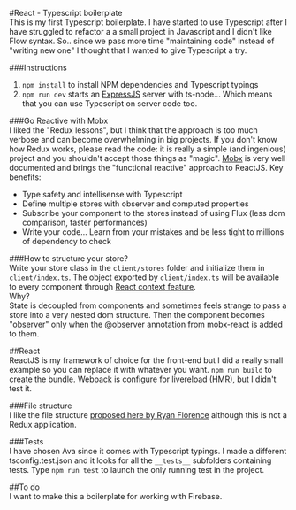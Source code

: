 #React - Typescript boilerplate  
This is my first Typescript boilerplate. I have started to use Typescript after I have struggled to refactor
a a small project in Javascript and I didn't like Flow syntax.
So.. since we pass more time "maintaining code" instead of "writing new one" I thought that I wanted to give Typescript a try.

###Instructions  
1. ```npm install``` to install NPM dependencies and Typescript typings  
2. ```npm run dev``` starts an [ExpressJS](http://expressjs.com/) server with ts-node... Which means that you can use Typescript on server code too.

###Go Reactive with Mobx  
I liked the "Redux lessons", but I think that the approach is too much verbose and can become overwhelming in big projects.
If you don't know how Redux works, please read the code: it is really a simple (and ingenious) project and you shouldn't accept those things as "magic".
[Mobx](http://mobxjs.github.io/mobx) is very well documented and brings the "functional reactive" approach to ReactJS.
Key benefits:
- Type safety and intellisense with Typescript
- Define multiple stores with observer and computed properties
- Subscribe your component to the stores instead of using Flux (less dom comparison, faster performances)
- Write your code... Learn from your mistakes and be less tight to millions of dependency to check

###How to structure your store?  
Write your store class in the ```client/stores``` folder and initialize them in ```client/index.ts```.
The object exported by ```client/index.ts``` will be available to every component through [React context feature](https://facebook.github.io/react/docs/context.html).  
Why?  
State is decoupled from components and sometimes feels strange to pass a store into a very nested dom structure.
Then the component becomes "observer" only when the @observer annotation from mobx-react is added to them.

##React  
ReactJS is my framework of choice for the front-end but I did a really small example
so you can replace it with whatever you want.
```npm run build``` to create the bundle.
Webpack is configure for livereload (HMR), but I didn't test it.

###File structure  
I like the file structure [proposed here by Ryan Florence](https://gist.github.com/ryanflorence/110d4538bf98694538de) although this is not a Redux application.

###Tests  
I have chosen Ava since it comes with Typescript typings. I made a different tsconfig.test.json and it looks for all the ```__tests__``` subfolders containing tests.
Type ```npm run test``` to launch the only running test in the project.

##To do  
I want to make this a boilerplate for working with Firebase.